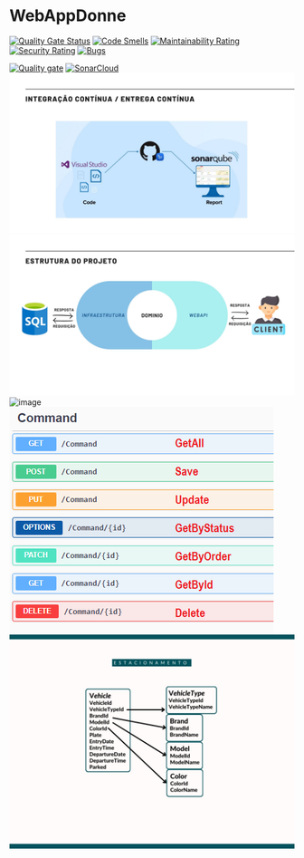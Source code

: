 # WebAppDonne
[![Quality Gate Status](https://sonarcloud.io/api/project_badges/measure?project=rodrigofurlaneti_WebAppDonne&metric=alert_status)](https://sonarcloud.io/summary/new_code?id=rodrigofurlaneti_WebAppDonne)
[![Code Smells](https://sonarcloud.io/api/project_badges/measure?project=rodrigofurlaneti_WebAppDonne&metric=code_smells)](https://sonarcloud.io/summary/new_code?id=rodrigofurlaneti_WebAppDonne)
[![Maintainability Rating](https://sonarcloud.io/api/project_badges/measure?project=rodrigofurlaneti_WebAppDonne&metric=sqale_rating)](https://sonarcloud.io/summary/new_code?id=rodrigofurlaneti_WebAppDonne)
[![Security Rating](https://sonarcloud.io/api/project_badges/measure?project=rodrigofurlaneti_WebAppDonne&metric=security_rating)](https://sonarcloud.io/summary/new_code?id=rodrigofurlaneti_WebAppDonne)
[![Bugs](https://sonarcloud.io/api/project_badges/measure?project=rodrigofurlaneti_WebAppDonne&metric=bugs)](https://sonarcloud.io/summary/new_code?id=rodrigofurlaneti_WebAppDonne)

[![Quality gate](https://sonarcloud.io/api/project_badges/quality_gate?project=rodrigofurlaneti_WebAppDonne)](https://sonarcloud.io/summary/new_code?id=rodrigofurlaneti_WebAppDonne)
[![SonarCloud](https://sonarcloud.io/images/project_badges/sonarcloud-black.svg)](https://sonarcloud.io/summary/new_code?id=rodrigofurlaneti_WebAppDonne)
![image](https://github.com/rodrigofurlaneti/WebAppDonne/blob/master/static/cicd.jpg)
![image](https://github.com/rodrigofurlaneti/WebAppDonne/blob/master/static/estrutura.jpg)
![image](https://user-images.githubusercontent.com/49925421/90770546-3bb67e00-e2f2-11ea-8932-17345061ae3c.png)
![image](https://github.com/rodrigofurlaneti/WebAppDonne/blob/master/static/CommandEntity.png)
![image](https://github.com/rodrigofurlaneti/WebAppDonne/blob/master/static/ModelData.jpg)
